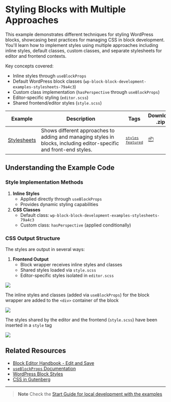# Styling Blocks with Multiple Approaches

This example demonstrates different techniques for styling WordPress blocks, showcasing best practices for managing CSS in block development. You'll learn how to implement styles using multiple approaches including inline styles, default classes, custom classes, and separate stylesheets for editor and frontend contexts.

Key concepts covered:

-   Inline styles through `useBlockProps`
-   Default WordPress block classes (`wp-block-block-development-examples-stylesheets-79a4c3`)
-   Custom class implementation (`hasPerspective` through `useBlockProps`)
-   Editor-specific styling (`editor.scss`)
-   Shared frontend/editor styles (`style.scss`)

<!-- Please, do not remove these @TABLE EXAMPLES BEGIN and @TABLE EXAMPLES END comments or modify the table inside. This table is automatically generated from the data at _data/examples.json and _data/tags.json -->
<!-- @TABLE EXAMPLES BEGIN -->

| Example                                                                                                      | <span style="display: inline-block; width:250px">Description</span>                                                 | Tags                                                                                                                                                                                                                                          | Download .zip                                                                                                                                                                                                        | Live Demo                                                                                                                                                                                                                                                                                                                                      |
| ------------------------------------------------------------------------------------------------------------ | ------------------------------------------------------------------------------------------------------------------- | --------------------------------------------------------------------------------------------------------------------------------------------------------------------------------------------------------------------------------------------- | -------------------------------------------------------------------------------------------------------------------------------------------------------------------------------------------------------------------- | ---------------------------------------------------------------------------------------------------------------------------------------------------------------------------------------------------------------------------------------------------------------------------------------------------------------------------------------------- |
| [Stylesheets](https://github.com/juanma-wp/block-development-examples/tree/trunk/plugins/stylesheets-79a4c3) | Shows different approaches to adding and managing styles in blocks, including editor-specific and front-end styles. | <small><code><a href="https://juanma-wp.github.io/block-development-examples/?tags=styles">styles</a></code></small> <small><code><a href="https://juanma-wp.github.io/block-development-examples/?tags=featured">featured</a></code></small> | [📦](https://github.com/juanma-wp/block-development-examples/releases/download/latest/stylesheets-79a4c3.zip 'Install the plugin on any WordPress site using this zip and activate it to see the example in action') | [![](https://raw.githubusercontent.com/juanma-wp/block-development-examples/trunk/_assets/icon-wp.svg)](https://playground.wordpress.net/?blueprint-url=https://raw.githubusercontent.com/juanma-wp/block-development-examples/trunk/plugins/stylesheets-79a4c3/_playground/blueprint.json 'Click here to access a live demo of this example') |

<!-- @TABLE EXAMPLES END -->

## Understanding the Example Code

### Style Implementation Methods

1. **Inline Styles**
    - Applied directly through `useBlockProps`
    - Provides dynamic styling capabilities
2. **CSS Classes**
    - Default class: `wp-block-block-development-examples-stylesheets-79a4c3`
    - Custom class: `hasPerspective` (applied conditionally)

### CSS Output Structure

The styles are output in several ways:

1. **Frontend Output**
    - Block wrapper receives inline styles and classes
    - Shared styles loaded via `style.scss`
    - Editor-specific styles isolated in `editor.scss`

![](./_assets/frontend-view.png)

The inline styles and classes (added via `useBlockProps`) for the block wrapper are added to the `<div>` container of the block

![](./_assets/source-code-html-output.png)

The styles shared by the editor and the frontend (`style.scss`) have been inserted in a `style` tag

![](./_assets/source-code-style-html.png)

## Related Resources

-   [Block Editor Handbook - Edit and Save](https://developer.wordpress.org/block-editor/reference-guides/block-api/block-edit-save/)
-   [`useBlockProps` Documentation](https://developer.wordpress.org/block-editor/reference-guides/packages/packages-block-editor/#useblockprops)
-   [WordPress Block Styles](https://developer.wordpress.org/block-editor/reference-guides/block-api/block-styles/)
-   [CSS in Gutenberg](https://developer.wordpress.org/block-editor/how-to-guides/themes/theme-support/#block-styles)

---

> **Note**
> Check the [Start Guide for local development with the examples](https://github.com/juanma-wp/block-development-examples/wiki/Examples#start-guide-for-local-development-with-the-examples)
